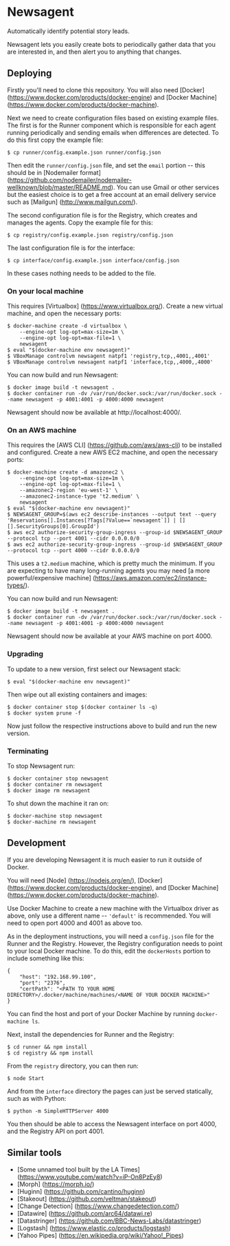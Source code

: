 Newsagent
=========

Automatically identify potential story leads.

Newsagent lets you easily create bots to periodically gather data that you are interested in, and then alert you to anything that changes.


Deploying
---------

Firstly you'll need to clone this repository. You will also need [Docker] (https://www.docker.com/products/docker-engine) and [Docker Machine] (https://www.docker.com/products/docker-machine).

Next we need to create configuration files based on existing example files. The first is for the Runner component which is responsible for each agent running periodically and sending emails when differences are detected. To do this first copy the example file:

    $ cp runner/config.example.json runner/config.json

Then edit the `runner/config.json` file, and set the `email` portion -- this should be in [Nodemailer format] (https://github.com/nodemailer/nodemailer-wellknown/blob/master/README.md). You can use Gmail or other services but the easiest choice is to get a free account at an email delivery service such as [Mailgun] (http://www.mailgun.com/).

The second configuration file is for the Registry, which creates and manages the agents. Copy the example file for this:

    $ cp registry/config.example.json registry/config.json

The last configuration file is for the interface:

    $ cp interface/config.example.json interface/config.json

In these cases nothing needs to be added to the file.

### On your local machine

This requires [Virtualbox] (https://www.virtualbox.org/). Create a new virtual machine, and open the necessary ports:

    $ docker-machine create -d virtualbox \
        --engine-opt log-opt=max-size=1m \
        --engine-opt log-opt=max-file=1 \
        newsagent
    $ eval "$(docker-machine env newsagent)"
    $ VBoxManage controlvm newsagent natpf1 'registry,tcp,,4001,,4001'
    $ VBoxManage controlvm newsagent natpf1 'interface,tcp,,4000,,4000'

You can now build and run Newsagent:

    $ docker image build -t newsagent .
    $ docker container run -dv /var/run/docker.sock:/var/run/docker.sock --name newsagent -p 4001:4001 -p 4000:4000 newsagent

Newsagent should now be available at http://localhost:4000/.

### On an AWS machine

This requires the [AWS CLI] (https://github.com/aws/aws-cli) to be installed and configured. Create a new AWS EC2 machine, and open the necessary ports:

    $ docker-machine create -d amazonec2 \
        --engine-opt log-opt=max-size=1m \
        --engine-opt log-opt=max-file=1 \
        --amazonec2-region 'eu-west-1' \
        --amazonec2-instance-type 't2.medium' \
        newsagent
    $ eval "$(docker-machine env newsagent)"
    $ NEWSAGENT_GROUP=$(aws ec2 describe-instances --output text --query 'Reservations[].Instances[?Tags[?Value==`newsagent`]] | [][].SecurityGroups[0].GroupId')
    $ aws ec2 authorize-security-group-ingress --group-id $NEWSAGENT_GROUP --protocol tcp --port 4001 --cidr 0.0.0.0/0
    $ aws ec2 authorize-security-group-ingress --group-id $NEWSAGENT_GROUP --protocol tcp --port 4000 --cidr 0.0.0.0/0

This uses a `t2.medium` machine, which is pretty much the minimum. If you are expecting to have many long-running agents you may need [a more powerful/expensive machine] (https://aws.amazon.com/ec2/instance-types/).

You can now build and run Newsagent:

    $ docker image build -t newsagent .
    $ docker container run -dv /var/run/docker.sock:/var/run/docker.sock --name newsagent -p 4001:4001 -p 4000:4000 newsagent

Newsagent should now be available at your AWS machine on port 4000.

### Upgrading

To update to a new version, first select our Newsagent stack:

    $ eval "$(docker-machine env newsagent)"

Then wipe out all existing containers and images:

    $ docker container stop $(docker container ls -q)
    $ docker system prune -f

Now just follow the respective instructions above to build and run the new version.

### Terminating

To stop Newsagent run:

    $ docker container stop newsagent
    $ docker container rm newsagent
    $ docker image rm newsagent

To shut down the machine it ran on:

    $ docker-machine stop newsagent
    $ docker-machine rm newsagent


Development
-----------

If you are developing Newsagent it is much easier to run it outside of Docker.

You will need [Node] (https://nodejs.org/en/), [Docker] (https://www.docker.com/products/docker-engine), and [Docker Machine] (https://www.docker.com/products/docker-machine).

Use Docker Machine to create a new machine with the Virtualbox driver as above, only use a different name -- `'default'` is recommended. You will need to open port 4000 and 4001 as above too.

As in the deployment instructions, you will need a `config.json` file for the Runner and the Registry. However, the Registry configuration needs to point to your local Docker machine. To do this, edit the `dockerHosts` portion to include something like this:

    {
        "host": "192.168.99.100",
        "port": "2376",
        "certPath": "<PATH TO YOUR HOME DIRECTORY>/.docker/machine/machines/<NAME OF YOUR DOCKER MACHINE>"
    }

You can find the host and port of your Docker Machine by running `docker-machine ls`.

Next, install the dependencies for Runner and the Registry:

    $ cd runner && npm install
    $ cd registry && npm install

From the `registry` directory, you can then run:

    $ node Start

And from the `interface` directory the pages can just be served statically, such as with Python:

    $ python -m SimpleHTTPServer 4000

You then should be able to access the Newsagent interface on port 4000, and the Registry API on port 4001.


Similar tools
-------------

* [Some unnamed tool built by the LA Times] (https://www.youtube.com/watch?v=iP-On8PzEy8)
* [Morph] (https://morph.io/)
* [Huginn] (https://github.com/cantino/huginn)
* [Stakeout] (https://github.com/veltman/stakeout)
* [Change Detection] (https://www.changedetection.com/)
* [Datawire] (https://github.com/arc64/datawi.re)
* [Datastringer] (https://github.com/BBC-News-Labs/datastringer)
* [Logstash] (https://www.elastic.co/products/logstash)
* [Yahoo Pipes] (https://en.wikipedia.org/wiki/Yahoo!_Pipes)

